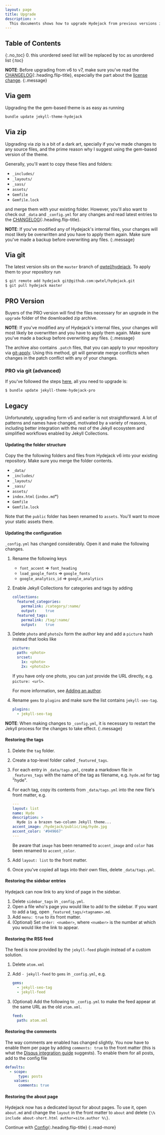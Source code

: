 ```yaml
---
layout: page
title: Upgrade
description: >
  This documents shows how to upgrade Hydejack from previous versions in a step-by-step manner.
---
```


## Table of Contents
{:.no_toc}
0. this unordered seed list will be replaced by toc as unordered list
{:toc}

**NOTE**: Before upgrading from v6 to v7, make sure you've read the [CHANGELOG](../../CHANGELOG.md){:.heading.flip-title},
especially the part about the [license change](../../CHANGELOG.md#license-v7).
{:.message}

## Via gem
Upgrading the the gem-based theme is as easy as running

```bash
bundle update jekyll-theme-hydejack
```

## Via zip
Upgrading via zip is a bit of a dark art, specially if you've made changes to any source files,
and the prime reason why I suggest using the gem-based version of the theme.

Generally, you'll want to copy these files and folders:

* `_includes/`
* `_layouts/`
* `_sass/`
* `assets/`
* `Gemfile`
* `Gemfile.lock`

and merge them with your existing folder. However, you'll also want to check out `_data` and `_config.yml` for any changes
and read latest entries to the [CHANGELOG](../../CHANGELOG.md){:.heading.flip-title}.

**NOTE**: If you've modified any of Hydejack's internal files, your changes will most likely be overwritten
and you have to apply them again.
Make sure you've made a backup before overwriting any files.
{:.message}

## Via git
The latest version sits on the `master` branch of [qwtel/hydejack](https://github.com/qwtel/hydejack).
To apply them to your repository run

~~~bash
$ git remote add hydejack git@github.com:qwtel/hydejack.git
$ git pull hydejack master
~~~

## PRO Version
Buyers of the PRO version will find the files necessary for an upgrade in the `upgrade` folder of the downloaded zip archive.

**NOTE**: If you've modified any of Hydejack's internal files, your changes will most likely be overwritten
and you have to apply them again.
Make sure you've made a backup before overwriting any files.
{:.message}

The archive also contains `.patch` files, that you can apply to your repository via [git-apply](https://git-scm.com/docs/git-apply).
Using this method, git will generate merge conflicts when changes in the patch conflict with any of your changes.

### PRO via git (advanced)
If you've followed the steps [here](install.md#pro-via-github-advanced), all you need to upgrade is:

~~~bash
$ bundle update jekyll-theme-hydejack-pro
~~~

## Legacy
Unfortunately, upgrading form v5 and earlier is not straightforward. A lot of patterns and names have changed,
motivated by a variety of reasons, including better integration with the rest of the Jekyll ecosystem and
simplified workflows enabled by Jekyll Collections.

#### Updating the folder structure
Copy the the following folders and files from Hydejack v6 into your existing repository.
Make sure you merge the folder contents.

* `_data/`
* `_includes/`
* `_layouts/`
* `_sass/`
* `assets/`
* `index.html` (`index.md`\*)
* `Gemfile`
* `Gemfile.lock`

Note that the `public` folder has been renamed to `assets`.
You'll want to move your static assets there.

#### Updating the configuration
`_config.yml` has changed considerably. Open it and make the following changes.

1.  Rename the following keys

    * `font_accent` => `font_heading`
    * `load_google_fonts` => `google_fonts`
    * `google_analytics_id` => `google_analytics`

2.  Enable Jekyll Collections for categories and tags by adding

    ~~~yml
    collections:
      featured_categories:
        permalink: /category/:name/
        output:    true
      featured_tags:
        permalink: /tag/:name/
        output:    true
    ~~~

3.  Delete `photo` and `photo2x` form the author key and add a `picture` hash instead that looks like

    ~~~yml
    picture:
      path: <photo>
      srcset:
        1x: <photo>
        2x: <photo2x>
    ~~~

    If you have only one photo, you can just provide the URL directly, e.g. `picture: <url>`.

    For more information, see [Adding an author](config.md#adding-an-author).

4.  Rename `gems` to `plugins` and make sure the list contains `jekyll-seo-tag`.

    ~~~yml
    plugins:
      - jekyll-seo-tag
    ~~~


**NOTE**: When making changes to `_config.yml`, it is necessary to restart the Jekyll process for the changes to take effect.
{:.message}


#### Restoring the tags
1.  Delete the `tag` folder.
2.  Create a top-level folder called `_featured_tags`.
3.  For each entry in `_data/tags.yml`, create a markdown file in `_features_tags` with the name of the tag as filename,
    e.g. `hyde.md` for tag "hyde".
4.  For each tag, copy its contents from `_data/tags.yml` into the new file's front matter, e.g.

    ~~~yml
    ---
    layout: list
    name: Hyde
    description: >
      Hyde is a brazen two-column Jekyll theme...
    accent_image: /hydejack/public/img/hyde.jpg
    accent_color: '#949667'
    ---
    ~~~

    Be aware that `image` has been renamed to `accent_image` and `color` has been renamed to `accent_color`.

5. Add `layout: list` to the front matter.
6. Once you've copied all tags into their own files, delete `_data/tags.yml`.

#### Restoring the sidebar entries
Hydejack can now link to any kind of page in the sidebar.

1. Delete `sidebar_tags` in `_config.yml`.
2. Open a file who's page you would like to add to the sidebar. If you want to add a tag, open `_featured_tags/<tagname>.md`.
3. Add `menu: true` to its front matter.
4. (Optional) Set `order: <number>`, where `<number>` is the number at which you would like the link to appear.

#### Restoring the RSS feed
The feed is now provided by the `jekyll-feed` plugin instead of a custom solution.

1.  Delete `atom.xml`
2.  Add `- jekyll-feed` to `gems` in `_config.yml`, e.g.

    ~~~yml
    gems:
      - jekyll-seo-tag
      - jekyll-feed
    ~~~

3.  (Optional) Add the following to `_config.yml` to make the feed appear at the same URL as the old `atom.xml`.

    ~~~yml
    feed:
      path: atom.xml
    ~~~

#### Restoring the comments
The way comments are enabled has changed slightly.
You now have to enable them per page by adding `comments: true` to the front matter
(this is what the [Disqus integration guide](https://disqus.com/admin/install/platforms/jekyll/) suggests).
To enable them for all posts, add to the config file

```yml
defaults:
  - scope:
      type: posts
    values:
      comments: true
```

#### Restoring the about page
Hydejack now has a dedicated layout for about pages.
To use it, open `about.md` and change the `layout` in the front matter to `about`
and delete `{\% include about-short.html author=site.author %\}`.

Continue with [Config](config.md){:.heading.flip-title}
{:.read-more}
